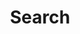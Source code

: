 ---
title: "Search"
layout: "search"
# url: "/archive"
# description: "Description for Search"
summary: "search"
placeholder: "Looking for something?"
---